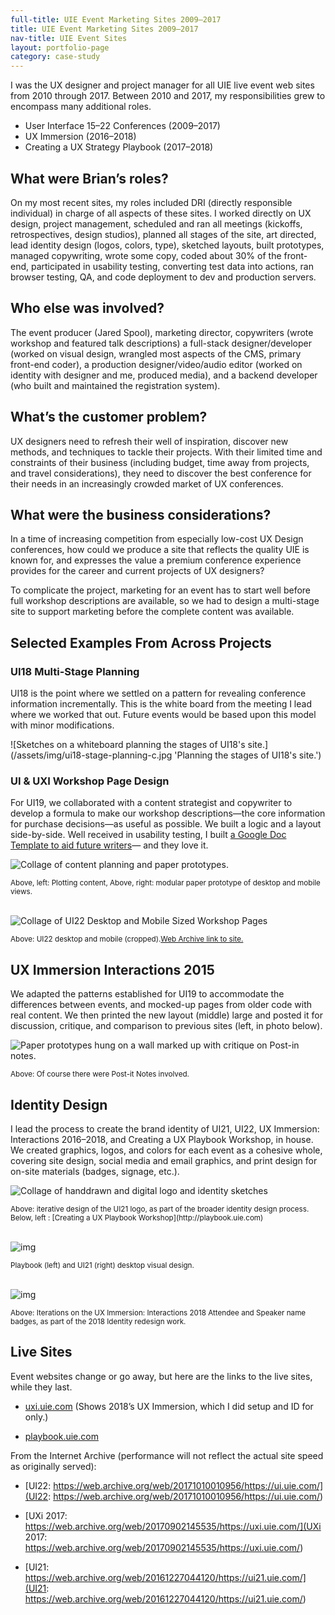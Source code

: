 ```yaml
---
full-title: UIE Event Marketing Sites 2009–2017
title: UIE Event Marketing Sites 2009–2017
nav-title: UIE Event Sites
layout: portfolio-page
category: case-study
---
```


I was the UX designer and project manager for all UIE live event web sites from 2010 through 2017. Between 2010 and 2017, my responsibilities grew to encompass many additional roles.

* User Interface 15–22 Conferences (2009–2017)
* UX Immersion (2016–2018)
* Creating a UX Strategy Playbook (2017–2018)

## What were Brian’s roles?

On my most recent sites, my roles included DRI (directly responsible individual) in charge of all aspects of these sites. I worked directly on UX design, project management, scheduled and ran all meetings (kickoffs, retrospectives, design studios), planned all stages of the site, art directed, lead identity design (logos, colors, type), sketched layouts, built prototypes, managed copywriting, wrote some copy, coded about 30% of the front-end, participated in usability testing, converting test data into actions, ran browser testing, QA, and code deployment to dev and production servers.

## Who else was involved?

The event producer (Jared Spool), marketing director, copywriters (wrote workshop and featured talk descriptions) a full-stack designer/developer (worked on visual design, wrangled most aspects of the CMS, primary front-end coder), a production designer/video/audio editor (worked on identity with designer and me, produced media), and a backend developer (who built and maintained the registration system).

## What’s the customer problem?

UX designers need to refresh their well of inspiration, discover new methods, and techniques to tackle their projects. With their limited time and constraints of their business (including budget, time away from projects, and travel considerations), they need to discover the best conference for their needs in an increasingly crowded market of UX conferences.

## What were the business considerations?

In a time of increasing competition from especially low-cost UX Design conferences, how could we produce a site that reflects the quality UIE is known for, and expresses the value a premium conference experience provides for the career and current projects of UX designers?

To complicate the project, marketing for an event has to start well before full workshop descriptions are available, so we had to design a multi-stage site to support marketing before the complete content was available.

## Selected Examples From Across Projects

### UI18 Multi-Stage Planning

UI18 is the point where we settled on a pattern for revealing conference information incrementally. This is the white board from the meeting I lead where we worked that out. Future events would be based upon this model with minor modifications.

![Sketches on a whiteboard planning the stages of UI18's site.](/assets/img/ui18-stage-planning-c.jpg 'Planning the stages of UI18's site.')

### UI & UXI Workshop Page Design

For UI19, we collaborated with a content strategist and copywriter to develop a formula to make our workshop descriptions—the core information for purchase decisions—as useful as possible. We built a logic and a layout side-by-side. Well received in usability testing, I built [a Google Doc Template to aid future writers](https://docs.google.com/a/briandigital.com/document/d/1GrhMt_hh3z8IV15cVKjWcBQIWzhZLDmPYIk0CCZsnGw/edit?usp=sharing)— and they love it.


![Collage of content planning and paper prototypes.](/assets/img/ui-workshops-sketches-and-pp-c.png 'Roughing out content with paper prototypes.')

<figcaption><small>Above, left: Plotting content, Above, right: modular paper prototype of desktop and mobile views.</small></figcaption>   

<br />

![Collage of UI22 Desktop and Mobile Sized Workshop Pages](/assets/img/ui22-workshop-desktop-mobile-collage-c.png)

<figcaption>
<small>Above: UI22 desktop and mobile (cropped).<a href="https://web.archive.org/web/20171010012241/https://ui.uie.com/workshops/dan-mall">Web Archive link to site.</a></small>
</figcaption>

## UX Immersion Interactions 2015

We adapted the patterns established for UI19 to accommodate the differences between events, and mocked-up pages from older code with real content. We then printed the new layout (middle) large and posted it for discussion, critique, and comparison to previous sites (left, in photo below). 

![Paper prototypes hung on a wall marked up with critique on Post-in notes.](/assets/img/uxim-2015-digital-prototype-critique-session-c.jpg)

<figcaption><small>Above: Of course there were Post-it Notes involved.</small></figcaption>

## Identity Design
I lead the process to create the brand identity of UI21, UI22, UX Immersion: Interactions 2016–2018, and Creating a UX Playbook Workshop, in house. We created graphics, logos, and colors for each event as a cohesive whole, covering site design, social media and email graphics, and print design for on-site materials (badges, signage, etc.). 

![Collage of handdrawn and digital logo and identity sketches](/assets/img/ui-logo-iterations-c.png)

<figcaption><small>Above: iterative design of the UI21 logo, as part of the broader identity design process. Below, left : [Creating a UX Playbook Workshop](http://playbook.uie.com)</small></figcaption>

<br />

![img](/assets/img/playbook-and-ui21-homepages-c.png)

<figcaption><small>Playbook (left) and UI21 (right) desktop visual design.</small></figcaption>

<br />

![img](/assets/img/uxi-2018-id-name-badge-variations-c.jpg)

<figcaption><small>Above: Iterations on the UX Immersion: Interactions 2018 Attendee and Speaker name badges, as part of the 2018 Identity redesign work.</small></figcaption>

## Live Sites

Event websites change or go away, but here are the links to the live sites, while they last.

* [uxi.uie.com](http://uxi.uie.com) (Shows 2018’s UX Immersion, which I did setup and ID for only.) 

* [playbook.uie.com](http://playbook.uie.com)

From the Internet Archive (performance will not reflect the actual site speed as originally served):

* [UI22: https://web.archive.org/web/20171010010956/https://ui.uie.com/](UI22: https://web.archive.org/web/20171010010956/https://ui.uie.com/)

* [UXi 2017: https://web.archive.org/web/20170902145535/https://uxi.uie.com/](UXi 2017: https://web.archive.org/web/20170902145535/https://uxi.uie.com/) 

* [UI21: https://web.archive.org/web/20161227044120/https://ui21.uie.com/](UI21: https://web.archive.org/web/20161227044120/https://ui21.uie.com/)